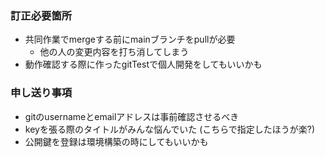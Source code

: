 ### 訂正必要箇所
- 共同作業でmergeする前にmainブランチをpullが必要
    - 他の人の変更内容を打ち消してしまう
- 動作確認する際に作ったgitTestで個人開発をしてもいいかも

### 申し送り事項
- gitのusernameとemailアドレスは事前確認させるべき
- keyを張る際のタイトルがみんな悩んでいた (こちらで指定したほうが楽?)
- 公開鍵を登録は環境構築の時にしてもいいかも